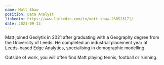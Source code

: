 ```yaml
---
name: Matt Shaw
position: Data Analyst
linkedin: https://www.linkedin.com/in/matt-shaw-260523171/
date: 2021-09-13
---
```

Matt joined Geolytix in 2021 after graduating with a Geography degree from the University of Leeds. He completed an industrial placement year at Leeds-based Edge Analytics, specialising in demographic modelling. 

Outside of work, you will often find Matt playing tennis, football or running. 
